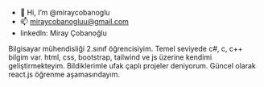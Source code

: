 - 👋 Hi, I’m @miraycobanoglu
- 📫 miraycobanogluu@gmail.com
- linkedln: Miray Çobanoğlu

Bilgisayar mühendisliği 2.sınıf öğrencisiyim. 
Temel seviyede c#, c, c++ bilgim var. 
html, css, bootstrap, tailwind ve js üzerine kendimi geliştirmekteyim. 
Bildiklerimle ufak çaplı projeler deniyorum. 
Güncel olarak react.js öğrenme aşamasındayım. 
